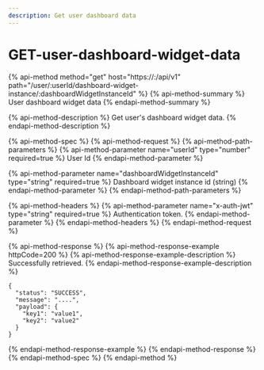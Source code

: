 ```yaml
---
description: Get user dashboard data
---
```


# GET-user-dashboard-widget-data

{% api-method method="get" host="https://<host>:<port>/api/v1" path="/user/:userId/dashboard-widget-instance/:dashboardWidgetInstanceId" %}
{% api-method-summary %}
User dashboard widget data
{% endapi-method-summary %}

{% api-method-description %}
Get user's dashboard widget data.
{% endapi-method-description %}

{% api-method-spec %}
{% api-method-request %}
{% api-method-path-parameters %}
{% api-method-parameter name="userId" type="number" required=true %}
User Id
{% endapi-method-parameter %}

{% api-method-parameter name="dashboardWidgetInstanceId" type="string" required=true %}
Dashboard widget instance id \(string\)
{% endapi-method-parameter %}
{% endapi-method-path-parameters %}

{% api-method-headers %}
{% api-method-parameter name="x-auth-jwt" type="string" required=true %}
Authentication token.
{% endapi-method-parameter %}
{% endapi-method-headers %}
{% endapi-method-request %}

{% api-method-response %}
{% api-method-response-example httpCode=200 %}
{% api-method-response-example-description %}
Successfully retrieved.
{% endapi-method-response-example-description %}

```
{
  "status": "SUCCESS",
  "message": "....",
  "payload": {
    "key1": "value1",
    "key2": "value2"
  }
} 
```
{% endapi-method-response-example %}
{% endapi-method-response %}
{% endapi-method-spec %}
{% endapi-method %}



